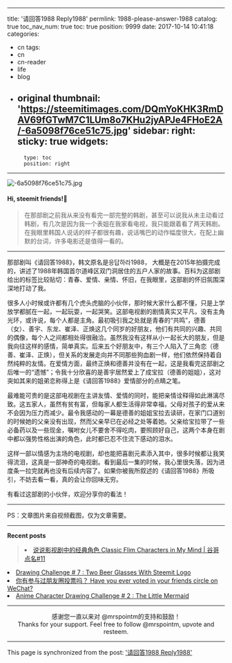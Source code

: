 
---
title: '请回答1988 Reply1988'
permlink: 1988-please-answer-1988
catalog: true
toc_nav_num: true
toc: true
position: 9999
date: 2017-10-14 10:41:18
categories:
- cn
tags:
- cn
- cn-reader
- life
- blog
- original
thumbnail: 'https://steemitimages.com/DQmYoKHK3RmDAV69fGTwM7C1LUm8o7KHu2jyAPJe4FHoE2A/-6a5098f76ce51c75.jpg'
sidebar:
    right:
        sticky: true
widgets:
    -
        type: toc
        position: right
---


![-6a5098f76ce51c75.jpg](https://steemitimages.com/DQmYoKHK3RmDAV69fGTwM7C1LUm8o7KHu2jyAPJe4FHoE2A/-6a5098f76ce51c75.jpg)
#### Hi, steemit friends!💙
>在那部剧之前我从来没有看完一部完整的韩剧，甚至可以说我从未主动看过韩剧，有几次是因为我一个表姐在我家看电视，我只能跟着看了两天韩剧。在我眼里韩国人说话的样子都很有趣，说话嘴巴的动作幅度很大，在配上幽默的台词，许多电影还是值得一看的。
****
那部剧叫《请回答1988》，韩文原名是응답하라1988， 大概是在2015年拍摄完成的，讲述了1988年韩国首尔道峰区双门洞居住的五户人家的故事。百科为这部剧给出的标签比较贴切：青春、爱情、亲情、怀旧，在我眼里，这部剧的怀旧氛围深深地打动了我。

很多人小时候或许都有几个虎头虎脑的小伙伴，那时候大家什么都不懂，只是上学放学都腻在一起，一起玩耍，一起哭笑。这部电视剧的剧情真实又平凡，没有主角光环，或许说，每个人都是主角。最初吸引我之处就是青春的“共鸣”，德善（女）、善宇、东龙、崔泽、正焕这几个同岁的好朋友，他们有共同的兴趣、共同的偶像，每个人之间都相处得很融洽。虽然我没有这样从小一起长大的朋友，但是我向往这样的感情，简单真实。后来五个好朋友中，有三个人陷入了三角恋（德善、崔泽、正焕），但关系的发展走向并不同那些狗血剧一样，他们依然保持着自然纯粹的友情。在爱情方面，最终正焕和德善并没有在一起，这是我看完这部剧之后唯一的“遗憾”；令我十分欣喜的是善宇居然爱上了成宝拉（德善的姐姐），这对突如其来的姐弟恋称得上是《请回答1988》爱情部分的点睛之笔。

最难能可贵的是这部电视剧在主讲友情、爱情的同时，能把亲情诠释得如此淋漓尽致。这五家人，虽然有贫有富，但每家人都生活得非常幸福，父母对孩子的爱从来不会因为压力而减少。最令我感动的一幕是德善的姐姐宝拉去读研，在家门口道别的时候她的父亲没有出现，然而父亲早已在必经之处等着她。父亲给宝拉带了一些必备药以及一些现金，嘱咐女儿不要舍不得吃肉，要照顾好自己，这两个本身在剧中都以强势性格出演的角色，此时都已忍不住流下感动的泪水。

这样一部以情感为主场的电视剧，却也能把喜剧元素添入其中，很多时候都让我笑得流泪，这真是一部神奇的电视剧。看到最后一集的时候，我心里很失落，因为进度条一拉完就再也没有后续内容了。如果你被我所叙述的《请回答1988》所吸引，不妨去看一看，真的会让你回味无穷。

有看过这部剧的小伙伴，欢迎分享你的看法！

****
PS：文章图片来自视频截图，仅为文章需要。
****
<strong>Recent posts</strong>
> <li><a href=" https://steemit.com/cn/@mrspointm/classic-flim-characters-in-my-mind-or-11">说说影视剧中的经典角色 Classic Flim Characters in My Mind | 谷哥点名#11</a></li>
<li><a href="https://steemit.com/cn/@mrspointm/drawing-challenge-7-two-beer-glasses-with-steemit-logo-7-steemit">Drawing Challenge # 7 : Two Beer Glasses With Steemit Logo</a></li>
<li><a href="https://steemit.com/cn/@mrspointm/have-you-ever-voted-in-your-friends-circle-on-wechat">你有参与过朋友圈投票吗？ Have you ever voted in your friends circle on WeChat?</a></li>
<li><a href="https://steemit.com/cn/@mrspointm/anime-character-drawing-challenge-2-the-little-mermaid-2-steemit">Anime Character Drawing Challenge # 2 : The Little Mermaid</a></li>
 



****
<center>感谢您一直以来对 @mrspointm的支持和鼓励！</center>
<center>Thanks for your support. Feel free to follow @mrspointm, upvote and resteem.</center>

- - -

This page is synchronized from the post: ['请回答1988 Reply1988'](https://steemit.com/@mrspointm/1988-please-answer-1988)

